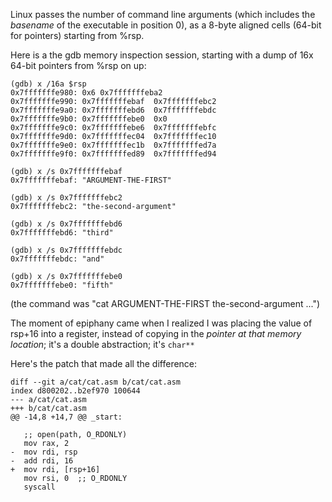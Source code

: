 Linux passes the number of command line arguments (which includes
the _basename_ of the executable in position 0), as a 8-byte
aligned cells (64-bit for pointers) starting from %rsp.

Here is a the gdb memory inspection session, starting with a dump
of 16x 64-bit pointers from %rsp on up:

    (gdb) x /16a $rsp
    0x7fffffffe980:	0x6	0x7fffffffeba2
    0x7fffffffe990:	0x7fffffffebaf	0x7fffffffebc2
    0x7fffffffe9a0:	0x7fffffffebd6	0x7fffffffebdc
    0x7fffffffe9b0:	0x7fffffffebe0	0x0
    0x7fffffffe9c0:	0x7fffffffebe6	0x7fffffffebfc
    0x7fffffffe9d0:	0x7fffffffec04	0x7fffffffec10
    0x7fffffffe9e0:	0x7fffffffec1b	0x7fffffffed7a
    0x7fffffffe9f0:	0x7fffffffed89	0x7fffffffed94

    (gdb) x /s 0x7fffffffebaf
    0x7fffffffebaf:	"ARGUMENT-THE-FIRST"

    (gdb) x /s 0x7fffffffebc2
    0x7fffffffebc2:	"the-second-argument"

    (gdb) x /s 0x7fffffffebd6
    0x7fffffffebd6:	"third"

    (gdb) x /s 0x7fffffffebdc
    0x7fffffffebdc:	"and"

    (gdb) x /s 0x7fffffffebe0
    0x7fffffffebe0:	"fifth"

(the command was "cat ARGUMENT-THE-FIRST the-second-argument ...")

The moment of epiphany came when I realized I was placing the
value of rsp+16 into a register, instead of copying in the
_pointer at that memory location_; it's a double abstraction;
it's `char**`

Here's the patch that made all the difference:

    diff --git a/cat/cat.asm b/cat/cat.asm
    index d800202..b2ef970 100644
    --- a/cat/cat.asm
    +++ b/cat/cat.asm
    @@ -14,8 +14,7 @@ _start:
     
       ;; open(path, O_RDONLY)
       mov rax, 2
    -  mov rdi, rsp
    -  add rdi, 16
    +  mov rdi, [rsp+16]
       mov rsi, 0  ;; O_RDONLY
       syscall
     
